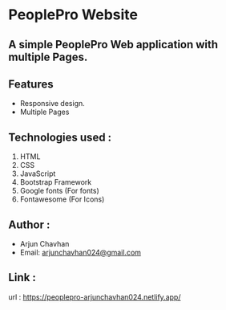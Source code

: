 # PeoplePro Website

## A simple PeoplePro Web application with multiple Pages.

## Features
- Responsive design.
- Multiple Pages 

## Technologies used :
   1. HTML
   2. CSS
   3. JavaScript
   4. Bootstrap Framework
   5. Google fonts (For fonts)
   6. Fontawesome (For Icons)

## Author :
   - Arjun Chavhan
   - Email: arjunchavhan024@gmail.com

## Link :
   url : https://peoplepro-arjunchavhan024.netlify.app/

